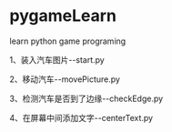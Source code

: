 # pygameLearn
learn python game programing

1、装入汽车图片--start.py

2、移动汽车--movePicture.py

3、检测汽车是否到了边缘--checkEdge.py

4、在屏幕中间添加文字--centerText.py
